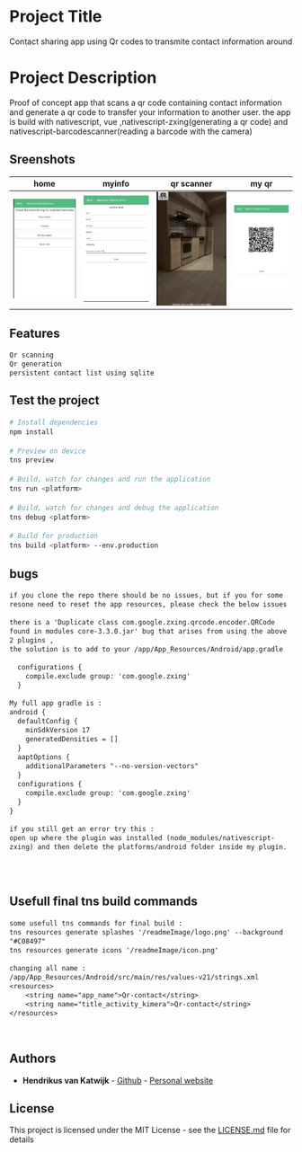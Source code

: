 # Project Title

Contact sharing app using Qr codes to transmite contact information around

# Project Description

Proof of concept app that scans a qr code containing contact information and generate a qr code to transfer your information to another user. the app is build with nativescript, vue ,nativescript-zxing(generating a qr code) and nativescript-barcodescanner(reading a barcode with the camera)

## Sreenshots
| home  | myinfo | qr scanner | my qr |
| -------------- | ------------- | ------------- | ------------- |
| <img src="https://github.com/vankatwijk/ContactShare-NS/blob/master/readmeImage/home.png"> | <img src="https://github.com/vankatwijk/ContactShare-NS/blob/master/readmeImage/my-information.png"> | <img src="https://github.com/vankatwijk/ContactShare-NS/blob/master/readmeImage/qrscanner.png"> | <img src="https://github.com/vankatwijk/ContactShare-NS/blob/master/readmeImage/myqr.png"> |



## Features
```
Qr scanning
Qr generation
persistent contact list using sqlite
```

## Test the project

``` bash
# Install dependencies
npm install

# Preview on device
tns preview

# Build, watch for changes and run the application
tns run <platform>

# Build, watch for changes and debug the application
tns debug <platform>

# Build for production
tns build <platform> --env.production

```
## bugs
```
if you clone the repo there should be no issues, but if you for some resone need to reset the app resources, please check the below issues

there is a 'Duplicate class com.google.zxing.qrcode.encoder.QRCode found in modules core-3.3.0.jar' bug that arises from using the above 2 plugins , 
the solution is to add to your /app/App_Resources/Android/app.gradle

  configurations {
    compile.exclude group: 'com.google.zxing'
  }
  
My full app gradle is :
android {
  defaultConfig {
    minSdkVersion 17
    generatedDensities = []
  }
  aaptOptions {
    additionalParameters "--no-version-vectors"
  }
  configurations {
    compile.exclude group: 'com.google.zxing'
  }
}

if you still get an error try this :
open up where the plugin was installed (node_modules/nativescript-zxing) and then delete the platforms/android folder inside my plugin.


  
```
## Usefull final tns build commands
```
some usefull tns commands for final build :
tns resources generate splashes '/readmeImage/logo.png' --background "#C08497"
tns resources generate icons '/readmeImage/icon.png'

changing all name :
/app/App_Resources/Android/src/main/res/values-v21/strings.xml
<resources>
    <string name="app_name">Qr-contact</string>
    <string name="title_activity_kimera">Qr-contact</string>
</resources>

  
```
## Authors

* **Hendrikus van Katwijk** - [Github](https://github.com/vankatwijk) - [Personal website](https://hpvk.com)

## License

This project is licensed under the MIT License - see the [LICENSE.md](LICENSE.md) file for details

